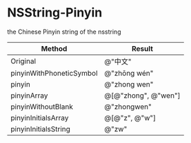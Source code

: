 NSString-Pinyin
===============

the Chinese Pinyin string of the nsstring


| Method                   | Result    |
| ------------------------ | --------- |
| Original                 | @"中文"    |
| pinyinWithPhoneticSymbol | @"zhōng wén" |
| pinyin                   | @"zhong wen" |
| pinyinArray              | @[@"zhong", @"wen"]    |
| pinyinWithoutBlank       | @"zhongwen"  |
| pinyinInitialsArray      | @[@"z", @"w"] |
| pinyinInitialsString     | @"zw"        |